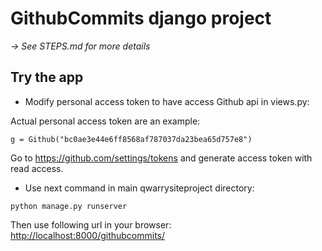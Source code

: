 # GithubCommits django project

*-> See STEPS.md for more details*

## Try the app

* Modify personal access token to have access Github api in views.py:

Actual personal access token are an example:
```
g = Github("bc0ae3e44e6ff8568af787037da23bea65d757e8")
```
Go to https://github.com/settings/tokens and generate access token with read access.


* Use next command in main qwarrysiteproject directory:
```
python manage.py runserver
```

Then use following url in your browser:
<http://localhost:8000/githubcommits/>

